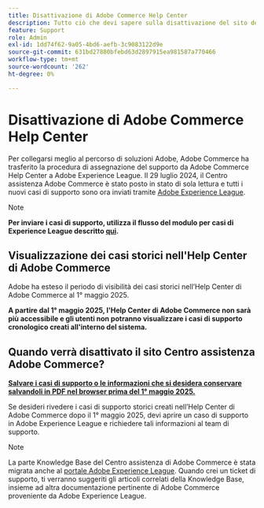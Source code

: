 ```yaml
---
title: Disattivazione di Adobe Commerce Help Center
description: Tutto ciò che devi sapere sulla disattivazione del sito del Centro assistenza Adobe Commerce.
feature: Support
role: Admin
exl-id: 1dd74f62-9a05-4bd6-aefb-3c9083122d9e
source-git-commit: 631bd27880bfebd63d2897915ea981587a770466
workflow-type: tm+mt
source-wordcount: '262'
ht-degree: 0%

---
```


# Disattivazione di Adobe Commerce Help Center

Per collegarsi meglio al percorso di soluzioni Adobe, Adobe Commerce ha trasferito la procedura di assegnazione del supporto da Adobe Commerce Help Center a Adobe Experience League.
Il 29 luglio 2024, il Centro assistenza Adobe Commerce è stato posto in stato di sola lettura e tutti i nuovi casi di supporto sono ora inviati tramite [Adobe Experience League](https://experienceleague.adobe.com/).

>[!NOTE]
>
>**Per inviare i casi di supporto, utilizza il flusso del modulo per casi di Experience League descritto [qui](https://experienceleague.adobe.com/en/docs/commerce-knowledge-base/kb/help-center-guide/magento-help-center-user-guide?lang=en#what-is-experience-support).**

## Visualizzazione dei casi storici nell&#39;Help Center di Adobe Commerce

Adobe ha esteso il periodo di visibilità dei casi storici nell’Help Center di Adobe Commerce al 1° maggio 2025.

**A partire dal 1° maggio 2025, l&#39;Help Center di Adobe Commerce non sarà più accessibile e gli utenti non potranno visualizzare i casi di supporto cronologico creati all&#39;interno del sistema.**

## Quando verrà disattivato il sito Centro assistenza Adobe Commerce?

**<u>Salvare i casi di supporto o le informazioni che si desidera conservare salvandoli in PDF nel browser prima del 1° maggio 2025.</u>**

Se desideri rivedere i casi di supporto storici creati nell’Help Center di Adobe Commerce dopo il 1° maggio 2025, devi aprire un caso di supporto in Adobe Experience League e richiedere tali informazioni al team di supporto.

>[!NOTE]
>
>La parte Knowledge Base del Centro assistenza di Adobe Commerce è stata migrata anche al [portale Adobe Experience League](https://experienceleague.adobe.com/). Quando crei un ticket di supporto, ti verranno suggeriti gli articoli correlati della Knowledge Base, insieme ad altra documentazione pertinente di Adobe Commerce proveniente da Adobe Experience League.
